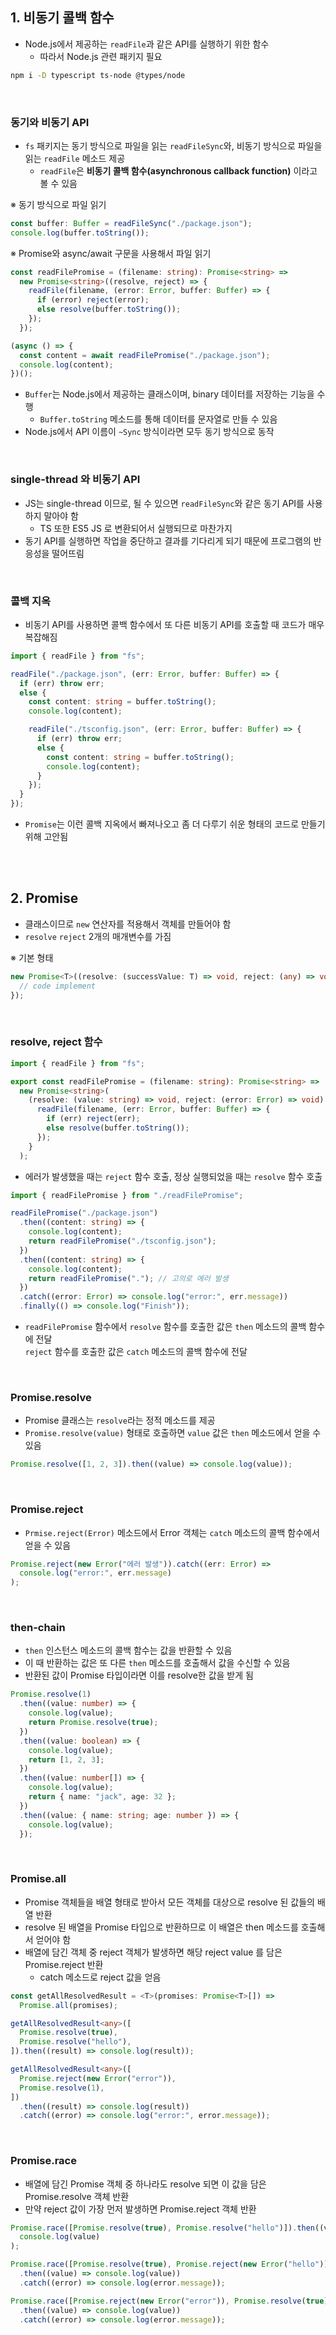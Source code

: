## 1. 비동기 콜백 함수

- Node.js에서 제공하는 `readFile`과 같은 API를 실행하기 위한 함수
  - 따라서 Node.js 관련 패키지 필요

```sh
npm i -D typescript ts-node @types/node
```

<br>

### 동기와 비동기 API

- `fs` 패키지는 동기 방식으로 파일을 읽는 `readFileSync`와, 비동기 방식으로 파일을 읽는 `readFile` 메소드 제공
  - `readFile`은 **비동기 콜백 함수(asynchronous callback function)** 이라고 볼 수 있음

※ 동기 방식으로 파일 읽기

```ts
const buffer: Buffer = readFileSync("./package.json");
console.log(buffer.toString());
```

※ Promise와 async/await 구문을 사용해서 파일 읽기

```ts
const readFilePromise = (filename: string): Promise<string> =>
  new Promise<string>((resolve, reject) => {
    readFile(filename, (error: Error, buffer: Buffer) => {
      if (error) reject(error);
      else resolve(buffer.toString());
    });
  });

(async () => {
  const content = await readFilePromise("./package.json");
  console.log(content);
})();
```

- `Buffer`는 Node.js에서 제공하는 클래스이며, binary 데이터를 저장하는 기능을 수행
  - `Buffer.toString` 메소드를 통해 데이터를 문자열로 만들 수 있음
- Node.js에서 API 이름이 `~Sync` 방식이라면 모두 동기 방식으로 동작

<br>

### single-thread 와 비동기 API

- JS는 single-thread 이므로, 될 수 있으면 `readFileSync`와 같은 동기 API를 사용하지 말아야 함
  - TS 또한 ES5 JS 로 변환되어서 실행되므로 마찬가지
- 동기 API를 실행하면 작업을 중단하고 결과를 기다리게 되기 때문에 프로그램의 반응성을 떨어뜨림

<br>

### 콜백 지옥

- 비동기 API를 사용하면 콜백 함수에서 또 다른 비동기 API를 호출할 때 코드가 매우 복잡해짐

```ts
import { readFile } from "fs";

readFile("./package.json", (err: Error, buffer: Buffer) => {
  if (err) throw err;
  else {
    const content: string = buffer.toString();
    console.log(content);

    readFile("./tsconfig.json", (err: Error, buffer: Buffer) => {
      if (err) throw err;
      else {
        const content: string = buffer.toString();
        console.log(content);
      }
    });
  }
});
```

- `Promise`는 이런 콜백 지옥에서 빠져나오고 좀 더 다루기 쉬운 형태의 코드로 만들기 위해 고안됨

<br>
<br>

## 2. Promise

- 클래스이므로 `new` 연산자를 적용해서 객체를 만들어야 함
- `resolve` `reject` 2개의 매개변수를 가짐

※ 기본 형태

```ts
new Promise<T>((resolve: (successValue: T) => void, reject: (any) => void) => {
  // code implement
});
```

<br>

### resolve, reject 함수

```ts
import { readFile } from "fs";

export const readFilePromise = (filename: string): Promise<string> =>
  new Promise<string>(
    (resolve: (value: string) => void, reject: (error: Error) => void) => {
      readFile(filename, (err: Error, buffer: Buffer) => {
        if (err) reject(err);
        else resolve(buffer.toString());
      });
    }
  );
```

- 에러가 발생했을 때는 `reject` 함수 호출, 정상 실행되었을 때는 `resolve` 함수 호출

```ts
import { readFilePromise } from "./readFilePromise";

readFilePromise("./package.json")
  .then((content: string) => {
    console.log(content);
    return readFilePromise("./tsconfig.json");
  })
  .then((content: string) => {
    console.log(content);
    return readFilePromise("."); // 고의로 에러 발생
  })
  .catch((error: Error) => console.log("error:", err.message))
  .finally(() => console.log("Finish"));
```

- `readFilePromise` 함수에서 `resolve` 함수를 호출한 값은 `then` 메소드의 콜백 함수에 전달<br>`reject` 함수를 호출한 값은 `catch` 메소드의 콜백 함수에 전달

<br>

### Promise.resolve

- Promise 클래스는 `resolve`라는 정적 메소드를 제공
- `Promise.resolve(value)` 형태로 호출하면 `value` 값은 `then` 메소드에서 얻을 수 있음

```ts
Promise.resolve([1, 2, 3]).then((value) => console.log(value));
```

<br>

### Promise.reject

- `Prmise.reject(Error)` 메소드에서 Error 객체는 `catch` 메소드의 콜백 함수에서 얻을 수 있음

```ts
Promise.reject(new Error("에러 발생")).catch((err: Error) =>
  console.log("error:", err.message)
);
```

<br>

### then-chain

- `then` 인스턴스 메소드의 콜백 함수는 값을 반환할 수 있음
- 이 때 반환하는 값은 또 다른 `then` 메소드를 호출해서 값을 수신할 수 있음
- 반환된 값이 Promise 타입이라면 이를 resolve한 값을 받게 됨

```ts
Promise.resolve(1)
  .then((value: number) => {
    console.log(value);
    return Promise.resolve(true);
  })
  .then((value: boolean) => {
    console.log(value);
    return [1, 2, 3];
  })
  .then((value: number[]) => {
    console.log(value);
    return { name: "jack", age: 32 };
  })
  .then((value: { name: string; age: number }) => {
    console.log(value);
  });
```

<br>

### Promise.all

- Promise 객체들을 배열 형태로 받아서 모든 객체를 대상으로 resolve 된 값들의 배열 반환
- resolve 된 배열을 Promise 타입으로 반환하므로 이 배열은 then 메소드를 호출해서 얻어야 함
- 배열에 담긴 객체 중 reject 객체가 발생하면 해당 reject value 를 담은 Promise.reject 반환
  - catch 메소드로 reject 값을 얻음

```ts
const getAllResolvedResult = <T>(promises: Promise<T>[]) =>
  Promise.all(promises);

getAllResolvedResult<any>([
  Promise.resolve(true),
  Promise.resolve("hello"),
]).then((result) => console.log(result));

getAllResolvedResult<any>([
  Promise.reject(new Error("error")),
  Promise.resolve(1),
])
  .then((result) => console.log(result))
  .catch((error) => console.log("error:", error.message));
```

<br>

### Promise.race

- 배열에 담긴 Promise 객체 중 하나라도 resolve 되면 이 값을 담은 Promise.resolve 객체 반환
- 만약 reject 값이 가장 먼저 발생하면 Promise.reject 객체 반환

```ts
Promise.race([Promise.resolve(true), Promise.resolve("hello")]).then((value) =>
  console.log(value)
);

Promise.race([Promise.resolve(true), Promise.reject(new Error("hello"))])
  .then((value) => console.log(value))
  .catch((error) => console.log(error.message));

Promise.race([Promise.reject(new Error("error")), Promise.resolve(true)])
  .then((value) => console.log(value))
  .catch((error) => console.log(error.message));
```

